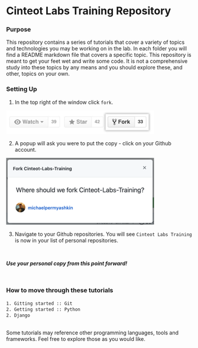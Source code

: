 # Cinteot Labs Training Repository
 
### Purpose 

This repository contains a series of tutorials that cover a variety of topics and technologies you may be working on in the lab. In each folder you will find a README markdown file that covers a specific topic. This repository is meant to get your feet wet and write some code. It is not a comprehensive study into these topics by any means and you should explore these, and other, topics on your own.


### Setting Up
1. In the top right of the window click `fork`.
<img src="./_screenshots/fork.png" style="width:400px;">

2. A popup will ask you were to put the copy - click on your Github account.
<img src="./_screenshots/fork-options.png" style="width:400px;">

3. Navigate to your Github repositories. You will see `Cinteot Labs Training` is now in your list of personal repositories.

<br>

**_Use your personal copy from this point forward!_**

<br>

### How to move through these tutorials

```
1. Gitting started :: Git
2. Getting started :: Python
2. Django
```

<br>
Some tutorials may reference other programming languages, tools and frameworks. Feel free to explore those as you would like. 
